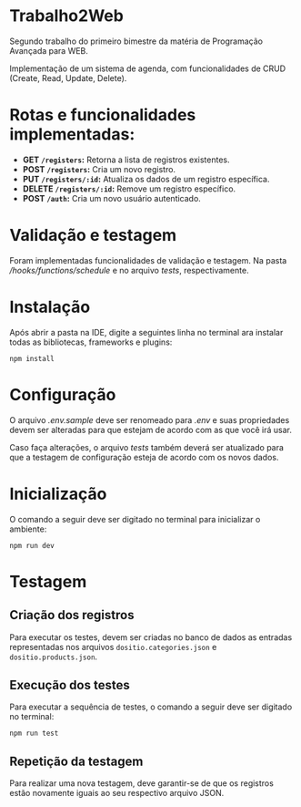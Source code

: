# Trabalho2Web
Segundo trabalho do primeiro bimestre da matéria de Programação Avançada para WEB. 

Implementação de um sistema de agenda, com funcionalidades de CRUD (Create, Read, Update, Delete).

# Rotas e funcionalidades implementadas:
* **GET `/registers`:** Retorna a lista de registros existentes.
* **POST `/registers`:** Cria um novo registro.
* **PUT `/registers/:id`:** Atualiza os dados de um registro específica.
* **DELETE `/registers/:id`:** Remove um registro específico.
* **POST `/auth`:** Cria um novo usuário autenticado.
# Validação e testagem
Foram implementadas funcionalidades de validação e testagem. Na pasta _/hooks/functions/schedule_ e no arquivo _tests_, respectivamente.
# Instalação
Após abrir a pasta na IDE, digite a seguintes linha no terminal ara instalar todas as bibliotecas, frameworks e plugins:
```
npm install
```
# Configuração
O arquivo _.env.sample_ deve ser renomeado para _.env_ e suas propriedades devem ser alteradas para que estejam de acordo com as que você irá usar.

Caso faça alterações, o arquivo _tests_ também deverá ser atualizado para que a testagem de configuração esteja de acordo com os novos dados.
# Inicialização
O comando a seguir deve ser digitado no terminal para inicializar o ambiente:
```
npm run dev
```
# Testagem
## Criação dos registros
Para executar os testes, devem ser criadas no banco de dados as entradas representadas nos arquivos `dositio.categories.json` e `dositio.products.json`.
## Execução dos testes
Para executar a sequência de testes, o comando a seguir deve ser digitado no terminal:
```
npm run test
```
## Repetição da testagem
Para realizar uma nova testagem, deve garantir-se de que os registros estão novamente iguais ao seu respectivo arquivo JSON. 
